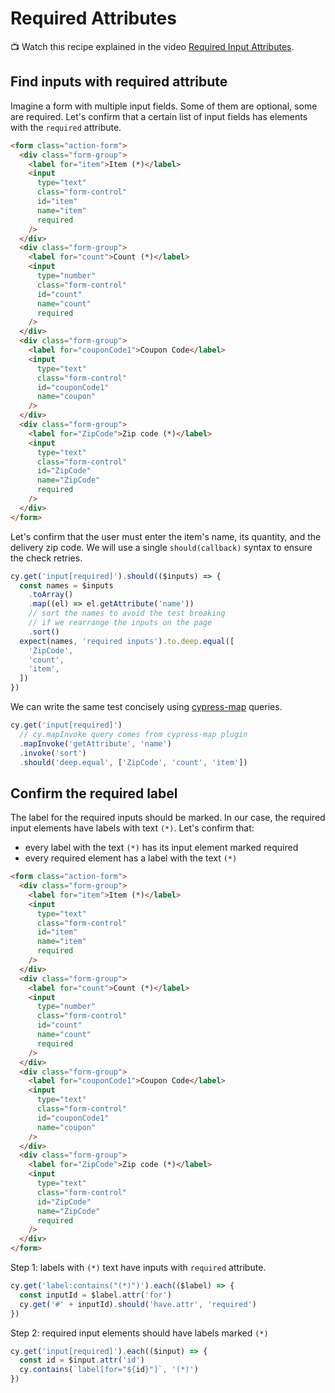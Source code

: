 # Required Attributes

📺 Watch this recipe explained in the video [Required Input Attributes](https://youtu.be/9PA6NGuTW3g).

## Find inputs with required attribute

Imagine a form with multiple input fields. Some of them are optional, some are required. Let's confirm that a certain list of input fields has elements with the `required` attribute.

<!-- fiddle required attributes -->

```html hide
<form class="action-form">
  <div class="form-group">
    <label for="item">Item (*)</label>
    <input
      type="text"
      class="form-control"
      id="item"
      name="item"
      required
    />
  </div>
  <div class="form-group">
    <label for="count">Count (*)</label>
    <input
      type="number"
      class="form-control"
      id="count"
      name="count"
      required
    />
  </div>
  <div class="form-group">
    <label for="couponCode1">Coupon Code</label>
    <input
      type="text"
      class="form-control"
      id="couponCode1"
      name="coupon"
    />
  </div>
  <div class="form-group">
    <label for="ZipCode">Zip code (*)</label>
    <input
      type="text"
      class="form-control"
      id="ZipCode"
      name="ZipCode"
      required
    />
  </div>
</form>
```

Let's confirm that the user must enter the item's name, its quantity, and the delivery zip code. We will use a single `should(callback)` syntax to ensure the check retries.

```js
cy.get('input[required]').should(($inputs) => {
  const names = $inputs
    .toArray()
    .map((el) => el.getAttribute('name'))
    // sort the names to avoid the test breaking
    // if we rearrange the inputs on the page
    .sort()
  expect(names, 'required inputs').to.deep.equal([
    'ZipCode',
    'count',
    'item',
  ])
})
```

We can write the same test concisely using [cypress-map](https://github.com/bahmutov/cypress-map) queries.

```js
cy.get('input[required]')
  // cy.mapInvoke query comes from cypress-map plugin
  .mapInvoke('getAttribute', 'name')
  .invoke('sort')
  .should('deep.equal', ['ZipCode', 'count', 'item'])
```

<!-- fiddle-end -->

## Confirm the required label

The label for the required inputs should be marked. In our case, the required input elements have labels with text `(*)`. Let's confirm that:

- every label with the text `(*)` has its input element marked required
- every required element has a label with the text `(*)`

<!-- fiddle Required inputs are labeled  -->

```html hide
<form class="action-form">
  <div class="form-group">
    <label for="item">Item (*)</label>
    <input
      type="text"
      class="form-control"
      id="item"
      name="item"
      required
    />
  </div>
  <div class="form-group">
    <label for="count">Count (*)</label>
    <input
      type="number"
      class="form-control"
      id="count"
      name="count"
      required
    />
  </div>
  <div class="form-group">
    <label for="couponCode1">Coupon Code</label>
    <input
      type="text"
      class="form-control"
      id="couponCode1"
      name="coupon"
    />
  </div>
  <div class="form-group">
    <label for="ZipCode">Zip code (*)</label>
    <input
      type="text"
      class="form-control"
      id="ZipCode"
      name="ZipCode"
      required
    />
  </div>
</form>
```

Step 1: labels with `(*)` text have inputs with `required` attribute.

```js hide
cy.get('label:contains("(*)")').each(($label) => {
  const inputId = $label.attr('for')
  cy.get('#' + inputId).should('have.attr', 'required')
})
```

Step 2: required input elements should have labels marked `(*)`

```js hide
cy.get('input[required]').each(($input) => {
  const id = $input.attr('id')
  cy.contains(`label[for="${id}"]`, '(*)')
})
```

<!-- fiddle-end -->
